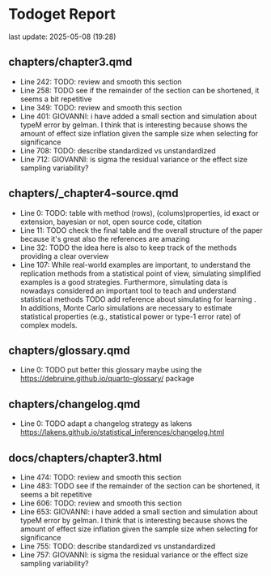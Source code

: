 # Todoget Report
last update: 2025-05-08 (19:28)

## chapters/chapter3.qmd

- Line 242: TODO: review and smooth this section 
- Line 258: TODO see if the remainder of the section can be shortened, it seems a bit repetitive 
- Line 349: TODO: review and smooth this section 
- Line 401: GIOVANNI: i have added a small section and simulation about typeM error by gelman. I think that is interesting because shows the amount of effect size inflation given the sample size when selecting for significance 
- Line 708: TODO: describe standardized vs unstandardized 
- Line 712: GIOVANNI: is sigma the residual variance or the effect size sampling variability? 

## chapters/_chapter4-source.qmd

- Line 0: TODO:  table with method (rows), (colums)properties, id exact or extension, bayesian or not, open source code, citation 
- Line 11: TODO check the final table and the overall structure of the paper because it's great also the references are amazing 
- Line 32: TODO the idea here is also to keep track of the methods providing a clear overview 
- Line 107: While real-world examples are important, to understand the replication methods from a statistical point of view, simulating simplified examples is a good strategies. Furthermore, simulating data is nowadays considered an important tool to teach and understand statistical methods  TODO add reference about simulating for learning . In additions, Monte Carlo simulations are necessary to estimate statistical properties (e.g., statistical power or type-1 error rate) of complex models. 

## chapters/glossary.qmd

- Line 0: TODO put better this glossary maybe using the https://debruine.github.io/quarto-glossary/ package 

## chapters/changelog.qmd

- Line 0: TODO adapt a changelog strategy as lakens https://lakens.github.io/statistical_inferences/changelog.html 

## docs/chapters/chapter3.html

- Line 474: TODO: review and smooth this section 
- Line 483: TODO see if the remainder of the section can be shortened, it seems a bit repetitive 
- Line 606: TODO: review and smooth this section 
- Line 653: GIOVANNI: i have added a small section and simulation about typeM error by gelman. I think that is interesting because shows the amount of effect size inflation given the sample size when selecting for significance 
- Line 755: TODO: describe standardized vs unstandardized 
- Line 757: GIOVANNI: is sigma the residual variance or the effect size sampling variability? 
